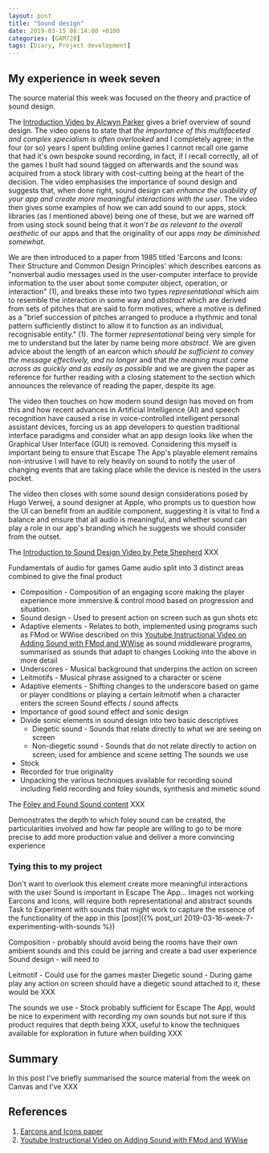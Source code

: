 ```yaml
---
layout: post
title: "Sound design"
date: 2019-03-15 06:14:00 +0100
categories: [GAM720]
tags: [Diary, Project development]
---
```


## My experience in week seven

The source material this week was focused on the theory and practice of sound design.

The [Introduction Video by Alcwyn Parker](https://falmouthflexible.instructure.com/courses/296/pages/week-7-introduction?module_item_id=19086) gives a brief overview of sound design. The video opens to state that *the importance of this multifaceted and complex specialism is often overlooked* and I completely agree; in the four (or so) years I spent building online games I cannot recall one game that had it's own bespoke sound recording, in fact, if I recall correctly, all of the games I built had sound tagged on afterwards and the sound was acquired from a stock library with cost-cutting being at the heart of the decision. The video emphasises the importance of sound design and suggests that, when done right, sound design can *enhance the usability of your app and create more meaningful interactions with the user*. The video then gives some examples of how we can add sound to our apps, stock libraries (as I mentioned above) being one of these, but we are warned off from using stock sound being that it *won’t be as relevant to the overall aesthetic* of our apps and that the originality of our apps *may be diminished somewhat*.

We are then introduced to a paper from 1985 titled 'Earcons and Icons: Their Structure and Common Design Principles' which describes earcons as "nonverbal audio messages used in the user-computer interface to provide information to the user about some computer object, operation, or interaction" (1), and breaks these into two types *representational* which aim to resemble the interaction in some way and *abstract* which are derived from sets of pitches that are said to form motives, where a motive is defined as a "brief succession of pitches arranged to produce a rhythmic and tonal pattern sufficiently distinct to allow it to function as an individual, recognisable entity." (1). The former *representational* being very simple for me to understand but the later by name being more *abstract*. We are given advice about the length of an earcon which *should be sufficient to convey the message effectively, and no longer* and that *the meaning must come across as quickly and as easily as possible* and we are given the paper as reference for further reading with a closing statement to the section which announces the relevance of reading the paper, despite its age.

The video then touches on how modern sound design has moved on from this and how recent advances in Artificial Intelligence (AI) and speech recognition have caused a rise in voice-controlled intelligent personal assistant devices, forcing us as app developers to question traditional interface paradigms and consider what an app design looks like when the Graphical User Interface (GUI) is removed. Considering this myself is important being to ensure that Escape The App's playable element remains non-intrusive I will have to rely heavily on sound to notify the user of changing events that are taking place while the device is nested in the users pocket.

The video then closes with some sound design considerations posed by Hugo Verweij, a sound designer at Apple, who prompts us to question how the UI can benefit from an audible component, suggesting it is vital to find a balance and ensure that all audio is meaningful, and whether sound can play a role in our app's branding which he suggests we should consider from the outset.

The [Introduction to Sound Design Video by Pete Shepherd](https://falmouthflexible.instructure.com/courses/296/pages/week-7-an-introduction-to-sound-design?module_item_id=19090) XXX

Fundamentals of audio for games
Game audio split into 3 distinct areas combined to give the final product
  - Composition - Composition of an engaging score making the player experience more immersive & control mood based on progression and situation.
  - Sound design - Used to present action on screen such as gun shots etc
  - Adaptive elements - Relates to both, implemented using programs such as FMod or WWise described on this [Youtube Instructional Video on Adding Sound with FMod and WWise](https://www.youtube.com/watch?v=S7pL4_yN7RY) as sound middleware programs, summarised as sounds that adapt to changes
Looking into the above in more detail
  - Underscores - Musical background that underpins the action on screen
  - Leitmotifs - Musical phrase assigned to a character or scene
  - Adaptive elements - Shifting changes to the underscore based on game or player conditions or playing a certain leitmotif when a character enters the screen
Sound effects / sound affects
  - Importance of good sound effect and sonic design
  - Divide sonic elements in sound design into two basic descriptives
    - Diegetic sound - Sounds that relate directly to what we are seeing on screen
    - Non-diegetic sound - Sounds that do not relate directly to action on screen, used for ambience and scene setting
The sounds we use
  - Stock
  - Recorded for true originality
  - Unpacking the various techniques available for recording sound including field recording and foley sounds, synthesis and mimetic sound


The [Foley and Found Sound content](https://falmouthflexible.instructure.com/courses/296/pages/week-7-foley-and-found-sound?module_item_id=19091) XXX

Demonstrates the depth to which foley sound can be created, the particularities involved and how far people are willing to go to be more precise to add more production value and deliver a more convincing experience

### Tying this to my project

Don't want to overlook this element
create more meaningful interactions with the user
Sound is important in Escape The App... Images not working
Earcons and Icons, will require both representational and abstract sounds
Task to Experiment with sounds that might work to capture the essence of the functionality of the app in this [post]({% post_url 2019-03-16-week-7-experimenting-with-sounds %})

Composition - probably should avoid being the rooms have their own ambient sounds and this could be jarring and create a bad user experience
Sound design - will need to

Leitmotif - Could use for the games master
Diegetic sound - During game play any action on screen should have a diegetic sound attached to it, these would be XXX

The sounds we use - Stock probably sufficient for Escape The App, would be nice to experiment with recording my own sounds but not sure if this product requires that depth being XXX, useful to know the techniques available for exploration in future when building XXX

## Summary

In this post I've briefly summarised the source material from the week on Canvas and I've XXX

## References

1. [Earcons and Icons paper](http://www.daimi.au.dk/~dsound/DigitalAudio.dir/Papers/Earcons_and_Icons.pdf)
2. [Youtube Instructional Video on Adding Sound with FMod and WWise](https://www.youtube.com/watch?v=S7pL4_yN7RY)
